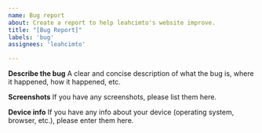 ```yaml
---
name: Bug report
about: Create a report to help leahcimto's website improve.
title: "[Bug Report]"
labels: 'bug'
assignees: 'leahcimto'

---
```


**Describe the bug**
A clear and concise description of what the bug is, where it happened, how it happened, etc.

**Screenshots**
If you have any screenshots, please list them here.

**Device info**
If you have any info about your device (operating system, browser, etc.), please enter them here.

